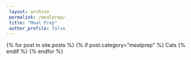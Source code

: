 ```yaml
---
 layout: archive
 permalink: /mealprep/
 title: "Meal Prep"
 author_profile: false
---
```


<div class="tiles">
{% for post in site.posts %}
  {% if post.category="mealprep" %}
    Cats
	  <!--{% include post-grid.html %}-->
  {% endif %}
{% endfor %}
</div><!-- /.tiles -->

<!--
{% include base_path %}
{% include group-by-array collection=site.posts field="Meal Prep" %}

<!--{% for category in group_names %}
  {% assign posts = group_items[forloop.index0] %}
  <h2 id="{{ category | slugify }}" class="archive__subtitle">{{ category }}</h2>
  {% for post in posts %}
    {% include archive-single.html %}
  {% endfor %}
{% endfor %}
-->
